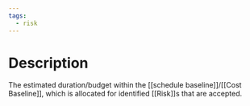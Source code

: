 ```yaml
---
tags:
  - risk
---
```

# Description
The estimated duration/budget within the [[schedule baseline]]/[[Cost Baseline]], which is allocated for identified [[Risk]]s that are accepted.